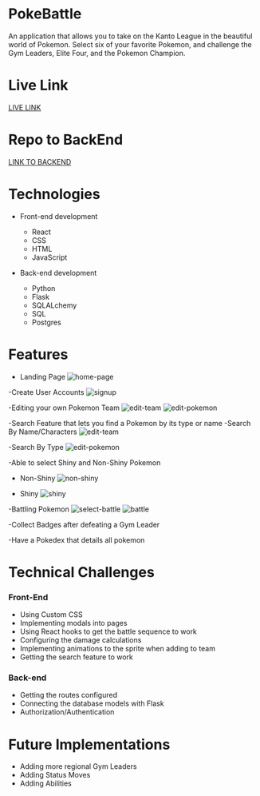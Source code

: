 # PokeBattle
An application that allows you to take on the Kanto League in the beautiful world of Pokemon.  Select six of your favorite Pokemon, and challenge the
Gym Leaders, Elite Four, and the Pokemon Champion.

# Live Link
<a href="https://pokechampions.herokuapp.com/">LIVE LINK</a>

# Repo to BackEnd
<a href="https://github.com/rockyboyyang/PokeBattle-BackEnd">LINK TO BACKEND</a>

# Technologies
- Front-end development
    - React
    - CSS
    - HTML
    - JavaScript
  
 - Back-end development
    - Python
    - Flask
    - SQLALchemy
    - SQL
    - Postgres


 # Features
- Landing Page
![home-page](src/assets/images/home.png)

-Create User Accounts
![signup](src/assets/images/signup.png)

-Editing your own Pokemon Team
![edit-team](src/assets/images/select-team.png)
![edit-pokemon](src/assets/images/edit-pokemon.png)

-Search Feature that lets you find a Pokemon by its type or name
   -Search By Name/Characters
   ![edit-team](src/assets/images/by-name.png)

   -Search By Type
   ![edit-pokemon](src/assets/images/by-type.png)

-Able to select Shiny and Non-Shiny Pokemon
   - Non-Shiny
   ![non-shiny](src/assets/images/not-shiny.png)

   - Shiny
   ![shiny](src/assets/images/shiny.png)


-Battling Pokemon
![select-battle](src/assets/images/select-battle.png)
![battle](src/assets/images/battle.png)

-Collect Badges after defeating a Gym Leader

-Have a Pokedex that details all pokemon

# Technical Challenges

### Front-End
- Using Custom CSS
- Implementing modals into pages
- Using React hooks to get the battle sequence to work
- Configuring the damage calculations
- Implementing animations to the sprite when adding to team
- Getting the search feature to work

### Back-end
- Getting the routes configured
- Connecting the database models with Flask
- Authorization/Authentication

# Future Implementations
- Adding more regional Gym Leaders
- Adding Status Moves
- Adding Abilities

